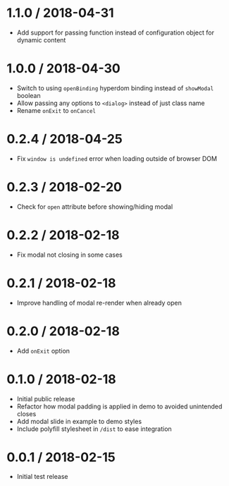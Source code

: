 # 1.1.0 / 2018-04-31

* Add support for passing function instead of configuration object for dynamic content

# 1.0.0 / 2018-04-30

* Switch to using `openBinding` hyperdom binding instead of `showModal` boolean
* Allow passing any options to `<dialog>` instead of just class name
* Rename `onExit` to `onCancel`

# 0.2.4 / 2018-04-25

* Fix `window is undefined` error when loading outside of browser DOM

# 0.2.3 / 2018-02-20

* Check for `open` attribute before showing/hiding modal

# 0.2.2 / 2018-02-18

* Fix modal not closing in some cases

# 0.2.1 / 2018-02-18

* Improve handling of modal re-render when already open

# 0.2.0 / 2018-02-18

* Add `onExit` option

# 0.1.0 / 2018-02-18

* Initial public release
* Refactor how modal padding is applied in demo to avoided unintended closes
* Add modal slide in example to demo styles
* Include polyfill stylesheet in `/dist` to ease integration

# 0.0.1 / 2018-02-15

* Initial test release
